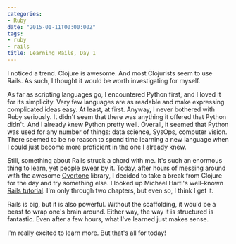 ```yaml
---
categories:
- Ruby
date: "2015-01-11T00:00:00Z"
tags:
- ruby
- rails
title: Learning Rails, Day 1
---
```


I noticed a trend. Clojure is awesome. And most Clojurists seem to use Rails. As such, I thought it would be worth
investigating for myself.

As far as scripting languages go, I encountered Python first, and I loved it for its simplicity. Very few languages are
as readable and make expressing complicated ideas easy. At least, at first. Anyway, I never bothered with Ruby seriously.
It didn't seem that there was anything it offered that Python didn't. And I already knew Python pretty well. Overall,
it seemed that Python was used for any number of things: data science, SysOps, computer vision. There seemed to be no
reason to spend time learning a new language when I could just become more proficient in the one I already knew.

Still, something about Rails struck a chord with me. It's such an enormous thing to learn, yet people swear by it.
Today, after hours of messing around with the awesome [Overtone](https://overtone.github.io) library, I decided to take
a break from Clojure for the day and try something else. I looked up Michael Hartl's well-known
[Rails tutorial](https://www.railstutorial.org). I'm only through two chapters, but even so, I think I get it.

Rails is big, but it is also powerful. Without the scaffolding, it would be a beast to wrap one's brain around. Either way,
the way it is structured is fantastic. Even after a few hours, what I've learned just makes sense.

I'm really excited to learn more. But that's all for today!
